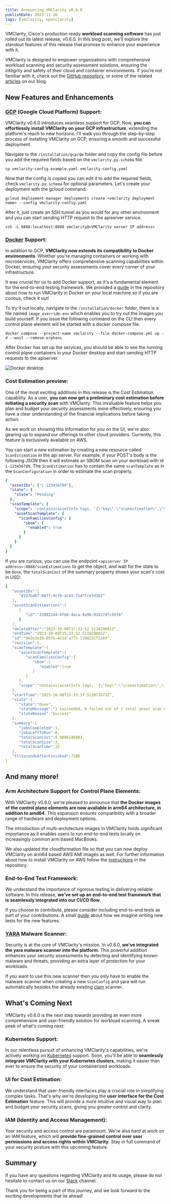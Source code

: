 ```yaml
---
title: Announcing VMClarity v0.6.0
publishDate: 2023-11-16
tags: [vmclarity, openclarity]
---
```


VMClarity, Cisco's production ready **workload scanning software** has just rolled out its latest release, v0.6.0. In this blog post, we'll explore the standout features of this release that promise to enhance your experience with it.

VMClarity is designed to empower organizations with comprehensive workload scanning and security assessment solutions, ensuring the integrity and safety of their cloud and container environments. If you’re not familiar with it, check out the [GitHub repository](https://github.com/openclarity/vmclarity), or some of the related [articles](https://techblog.cisco.com/tags/vmclarity) on our blog.

## New Features and Enhancements

### [GCP](https://cloud.google.com/) (Google Cloud Platform) Support:
VMClarity v0.6.0 introduces seamless support for GCP. Now, **you can effortlessly install VMClarity on your GCP infrastructure**, extending the platform's reach to new horizons. I'll walk you through the step-by-step process of installing VMClarity on GCP, ensuring a smooth and successful deployment.

Navigate to the `/installation/gcp/dm` folder and copy the config file before you add the required fields based on the `vmclarity.py.schema` file.

```shell
cp vmclarity-config.example.yaml vmclarity-config.yaml
```

Now that the config is copied you can edit it to add the required fields, check `vmclarity.py.schema` for optional parameters.
Let's create your deployment with the gcloud command.

```shell
gcloud deployment-manager deployments create <vmclarity deployment name> --config vmclarity-config.yaml
```

After it, just create an SSH tunnel as you would for any other environment and you can start sending HTTP request to the apiserver service.

```shell
ssh -L 8888:localhost:8888 vmclarity@<VMClarity server IP address>
```

### [Docker](https://www.docker.com/) Support:
In addition to GCP, **VMClarity now extends its compatibility to Docker environments**. Whether you're managing containers or working with microservices, VMClarity offers comprehensive scanning capabilities within Docker, ensuring your security assessments cover every corner of your infrastructure.

It was crucial for us to add Docker support, as it's a fundamental element for the end-to-end testing framework. We provided a [guide](https://github.com/openclarity/vmclarity/blob/main/installation/docker/README.md) in the repository about how to run VMClarity in Docker on your local machine so if you are curious, check it out!

To try it out locally, navigate to the `/installation/docker` folder, there is a file named `image_override.env` which enables you to try out the images you build yourself. If you issue the following command on the CLI then every control plane element will be started with a docker compose file.

```shell
docker compose --project-name vmclarity --file docker-compose.yml up -d --wait --remove-orphans
```

After Docker has set up the services, you should be able to see the running control plane containers in your Docker desktop and start sending HTTP requests to the apiserver.

![Docker desktop](featured-image.png)

### Cost Estimation preview:
One of the most exciting additions in this release is the Cost Estimation capability. As a user, **you can now get a preliminary cost estimation before initiating a security scan** with VMClarity. This invaluable feature helps you plan and budget your security assessments more effectively, ensuring you have a clear understanding of the financial implications before taking action.

As we work on showing this information for you on the UI, we're also gearing up to expand our offerings to other cloud providers. Currently, this feature is exclusively available on AWS.

You can start a new estimation by creating a new resource called `ScanEstimation` in the api server. For example, if your POST's body is the following JSON then it will estimate an SBOM scan on your workload with id `i-123456789`. The `ScanEstimation` has to contain the same `scanTemplate` as in the `ScanConfiguration` in order to estimate the scan properly.

```yaml
{
  "assetIDs": ["i-123456789"],
  "state": {
    "state": "Pending"
  },
  "scanTemplate": {
    "scope": "contains(assetInfo.tags, '{\"key\":\"scanestimation\",\"value\":\"test\"}')",
    "assetScanTemplate": {
      "scanFamiliesConfig": {
        "sbom": {
          "enabled": true
        }
      }
    }
  }
}
```

If you are curious, you can use the endpoint `<apiserver IP address>:8888/scanEstimations` to get the object, and wait for the state to be `Done`, the `totalScanCost` of the summary property shows your scan's cost in USD:

```yaml
{
   "assetIDs":[
      "d337bd07-b67f-4cf0-ac43-f147fce7d1b2"
   ],
   "assetScanEstimations":[
      {
         "id":"23082244-0fb6-4aca-8a9b-02417dfc95f8"
      }
   ],
   "deleteAfter":"2023-10-08T17:33:52.512829081Z",
   "endTime":"2023-10-08T15:33:52.512829081Z",
   "id":"962e3a10-05fb-4c5d-a773-1198231f3103",
   "revision":5,
   "scanTemplate":{
      "assetScanTemplate":{
         "scanFamiliesConfig":{
            "sbom":{
               "enabled":true
            }
         }
      },
      "scope":"contains(assetInfo.tags, '{\"key\":\"scanestimation\",\"value\":\"test\"}')"
   },
   "startTime":"2023-10-08T15:33:37.513073573Z",
   "state":{
      "state":"Done",
      "stateMessage":"1 succeeded, 0 failed out of 1 total asset scan estimations",
      "stateReason":"Success"
   },
   "summary":{
      "jobsCompleted":1,
      "jobsLeftToRun":0,
      "totalScanCost":0.0006148403,
      "totalScanSize":3,
      "totalScanTime":12
   },
   "ttlSecondsAfterFinished":7200
}
```

## And many more!

### Arm Architecture Support for Control Plane Elements:
With VMClarity v0.6.0, we're pleased to announce that **the Docker images of the control plane elements are now available in arm64 architecture, in addition to amd64**. This expansion ensures compatibility with a broader range of hardware and deployment options.

The introduction of multi-architecture images in VMClarity holds significant importance as it enables users to run end-to-end tests locally on increasingly common arm based MacBooks.

We also updated the cloudformation file so that you can now deploy VMClarity on arm64 based AWS AMI images as well. For further information about how to install VMClarity on AWS follow the [instructions](https://github.com/openclarity/vmclarity/blob/main/installation/aws/README.md) in the repository.

### End-to-End Test Framework:
We understand the importance of rigorous testing in delivering reliable software. In this release, **we've set up an end-to-end test framework that is seamlessly integrated into our CI/CD flow**.

If you choose to contribute, please consider including end-to-end tests as part of your contributions. A small [guide](https://github.com/openclarity/vmclarity/blob/main/e2e/README.md) about how we imagine writing new tests for the new features.

### [YARA]((https://virustotal.github.io/yara/)) Malware Scanner:
Security is at the core of VMClarity's mission. In v0.6.0, **we've integrated the yara malware scanner into the platform**. This powerful addition enhances your security assessments by detecting and identifying known malware and threats, providing an extra layer of protection for your workloads.

If you want to use this new scanner then you only have to enable the malware scanner when creating a new `ScanConfig` and yara will run automatically besides the already existing [clam](https://www.clamav.net/) scanner.

## What's Coming Next

VMClarity v0.6.0 is the next step towards providing an even more comprehensive and user-friendly solution for workload scanning. A sneak peek of what's coming next:

### Kubernetes Support:
In our relentless pursuit of enhancing VMClarity's capabilities, we're actively working on [Kubernetes](https://kubernetes.io) support. Soon, you'll be able to **seamlessly integrate VMClarity with your Kubernetes clusters**, making it easier than ever to ensure the security of your containerized workloads.

### UI for Cost Estimation:
We understand that user-friendly interfaces play a crucial role in simplifying complex tasks. That's why we're developing the **user interface for the Cost Estimation** feature. This will provide a more intuitive and visual way to plan and budget your security scans, giving you greater control and clarity.

### IAM (Identity and Access Management):
Your security and access control are paramount. We're also hard at work on an IAM feature, which will **provide fine-grained control over user permissions and access rights within VMClarity**. Stay in full command of your security posture with this upcoming feature.

## Summary

If you have any questions regarding VMClarity and its usage, please do not hesitate to contact us on our [Slack](https://outshift.slack.com/) channel.

Thank you for being a part of this journey, and we look forward to the exciting developments that lie ahead!
